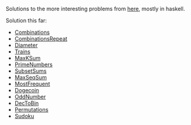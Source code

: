 Solutions to the more interesting problems from [here](https://github.com/Minkov/dmoj-tasks), mostly in haskell.

Solution this far:
- [Combinations](./problems/easy/15combinatorics/01combinations/CombinationsSolution.hs)
- [CombinationsRepeat](./problems/easy/15combinatorics/02combinationsrepeat/CombinationsRepeatSolution.hs)
- [Diameter](./problems/easy/13graphs/03diameter/DiameterSolution.hs)
- [Trains](./problems/easy/13graphs/02trains/TrainsSolution.hs)
- [MaxKSum](./problems/easy/03arrays/06maxksum/MaxKSumSolution.hs)
- [PrimeNumbers](./problems/easy/03arrays/15primenumbers/PrimeNumbersSolution.hs)
- [SubsetSums](./problems/easy/03arrays/16subsetsums/SubsetSumsSolution.hs)
- [MaxSeqSum](./problems/easy/03arrays/08maxseqsum/MaxSeqSumSolution.hs)
- [MostFrequent](./problems/easy/03arrays/09mostfrequent/MostFrequentSolution.hs)
- [Dogecoin](./problems/easy/14dp/02dogecoin/DogecoinSolution.hs)
- [OddNumber](./problems/easy/08hashtables/02oddnumber/OddNumberSolution.hs)
- [DecToBin](./problems/easy/02loops/12dectobin/DecToBinSolution.hs)
- [Permutations](./problems/intermediate/09recursion/01permutations/PermutationsSolution.hs)
- [Sudoku](./problems/intermediate/10combinatorics/01sudoku/SudokuSolution.hs)
